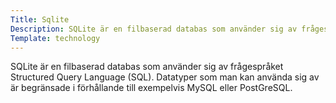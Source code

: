 ```yaml
---
Title: Sqlite
Description: SQLite är en filbaserad databas som använder sig av frågespråket Structured... 
Template: technology
---
```


SQLite är en filbaserad databas som använder sig av frågespråket Structured Query Language (SQL). Datatyper som man kan använda sig av är begränsade i förhållande till exempelvis MySQL eller PostGreSQL.
